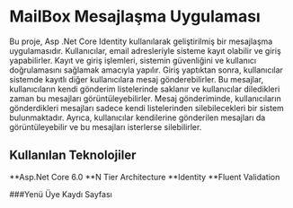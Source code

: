 # MailBox Mesajlaşma Uygulaması
Bu proje, Asp .Net Core Identity kullanılarak geliştirilmiş bir mesajlaşma uygulamasıdır. Kullanıcılar, email adresleriyle sisteme kayıt olabilir ve giriş yapabilirler. Kayıt ve giriş işlemleri, sistemin güvenliğini ve kullanıcı doğrulamasını sağlamak amacıyla yapılır. Giriş yaptıktan sonra, kullanıcılar sistemde kayıtlı diğer kullanıcılara mesaj gönderebilirler. Bu mesajlar, kullanıcıların kendi gönderim listelerinde saklanır ve kullanıcılar diledikleri zaman bu mesajları görüntüleyebilirler. Mesaj gönderiminde, kullanıcıların gönderdikleri mesajları sadece kendi listelerinden silebilecekleri bir sistem bulunmaktadır. Ayrıca, kullanıcılar kendilerine gönderilen mesajları da görüntüleyebilir ve bu mesajları isterlerse silebilirler. 
## Kullanılan Teknolojiler
**Asp.Net Core 6.0
**N Tier Architecture
**Identity
**Fluent Validation

###Yenü Üye Kaydı Sayfası
